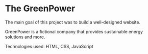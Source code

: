 # The GreenPower

The main goal of this project was to build a well-designed website.

GreenPower is a fictional company that provides sustainable energy solutions and more.

Technologies used: HTML, CSS, JavaScript
